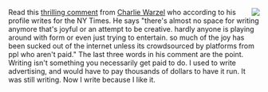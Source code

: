 <img src="http://scripting.com/images/2019/10/09/gilligan.png" border="0" align="right">Read this <a href="https://twitter.com/cwarzel/status/1189240745309421574">thrilling comment</a> from <a href="https://twitter.com/cwarzel">Charlie Warzel</a> who according to his profile writes for the NY Times. He says "there's almost no space for writing anymore that's joyful or an attempt to be creative. hardly anyone is playing around with form or even just trying to entertain. so much of the joy has been sucked out of the internet unless its crowdsourced by platforms from ppl who aren't paid."  The last three words in his comment are the point. Writing isn't something you necessarily get paid to do. I used to write advertising, and would have to pay thousands of dollars to have it run. It was still writing. Now I write because I like it. 
